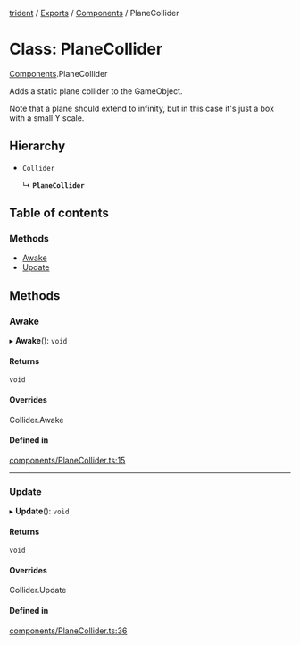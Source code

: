 [trident](../README.md) / [Exports](../modules.md) / [Components](../modules/Components.md) / PlaneCollider

# Class: PlaneCollider

[Components](../modules/Components.md).PlaneCollider

Adds a static plane collider to the GameObject.

Note that a plane should extend to infinity, but in this case it's just a box with a small Y scale.

## Hierarchy

- `Collider`

  ↳ **`PlaneCollider`**

## Table of contents

### Methods

- [Awake](Components.PlaneCollider.md#awake)
- [Update](Components.PlaneCollider.md#update)

## Methods

### Awake

▸ **Awake**(): `void`

#### Returns

`void`

#### Overrides

Collider.Awake

#### Defined in

[components/PlaneCollider.ts:15](https://github.com/AIFanatic/Trident/blob/5fab94d/src/components/PlaneCollider.ts#L15)

___

### Update

▸ **Update**(): `void`

#### Returns

`void`

#### Overrides

Collider.Update

#### Defined in

[components/PlaneCollider.ts:36](https://github.com/AIFanatic/Trident/blob/5fab94d/src/components/PlaneCollider.ts#L36)
